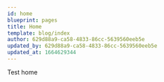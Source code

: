 ```yaml
---
id: home
blueprint: pages
title: Home
template: blog/index
author: 629d88a9-ca58-4833-86cc-5639560eeb5e
updated_by: 629d88a9-ca58-4833-86cc-5639560eeb5e
updated_at: 1664629344
---
```

Test home
